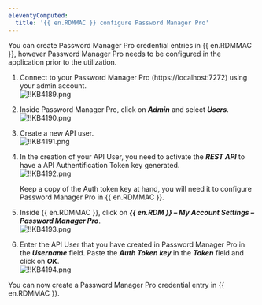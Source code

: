 ```yaml
---
eleventyComputed:
  title: '{{ en.RDMMAC }} configure Password Manager Pro'
---
```

You can create Password Manager Pro credential entries in {{ en.RDMMAC }}, however Password Manager Pro needs to be configured in the application prior to the utilization.

1. Connect to your Password Manager Pro (https<area>://localhost:7272) using your admin account.  
![!!KB4189.png](https://webdevolutions.azureedge.net/docs/en/kb/KB4189.png)
1. Inside Password Manager Pro, click on ***Admin*** and select ***Users***.  
![!!KB4190.png](https://webdevolutions.azureedge.net/docs/en/kb/KB4190.png)
1. Create a new API user.  
![!!KB4191.png](https://webdevolutions.azureedge.net/docs/en/kb/KB4191.png)
1. In the creation of your API User, you need to activate the ***REST API*** to have a API Authentification Token key generated.  
   ![!!KB4192.png](https://webdevolutions.azureedge.net/docs/en/kb/KB4192.png)  

   Keep a copy of the Auth token key at hand, you will need it to configure Password Manager Pro in {{ en.RDMMAC }}.  
1. Inside {{ en.RDMMAC }}, click on ***{{ en.RDM }} – My Account Settings – Password Manager Pro***.  
![!!KB4193.png](https://webdevolutions.azureedge.net/docs/en/kb/KB4193.png)
1. Enter the API User that you have created in Password Manager Pro in the ***Username*** field. Paste the ***Auth Token key*** in the ***Token*** field and click on ***OK***.  
![!!KB4194.png](https://webdevolutions.azureedge.net/docs/en/kb/KB4194.png)  

You can now create a Password Manager Pro credential entry in {{ en.RDMMAC }}.

